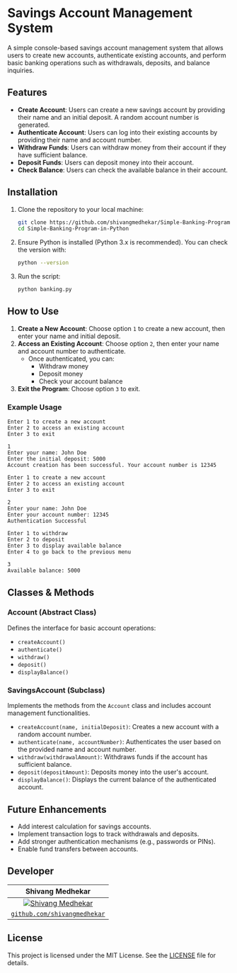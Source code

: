 # Savings Account Management System

A simple console-based savings account management system that allows users to create new accounts, authenticate existing accounts, and perform basic banking operations such as withdrawals, deposits, and balance inquiries.

## Features

- **Create Account**: Users can create a new savings account by providing their name and an initial deposit. A random account number is generated.
- **Authenticate Account**: Users can log into their existing accounts by providing their name and account number.
- **Withdraw Funds**: Users can withdraw money from their account if they have sufficient balance.
- **Deposit Funds**: Users can deposit money into their account.
- **Check Balance**: Users can check the available balance in their account.

## Installation

1. Clone the repository to your local machine:

    ```bash
    git clone https://github.com/shivangmedhekar/Simple-Banking-Program-in-Python.git
    cd Simple-Banking-Program-in-Python
    ```

2. Ensure Python is installed (Python 3.x is recommended). You can check the version with:

    ```bash
    python --version
    ```

3. Run the script:

    ```bash
    python banking.py
    ```

## How to Use

1. **Create a New Account**: Choose option `1` to create a new account, then enter your name and initial deposit.
2. **Access an Existing Account**: Choose option `2`, then enter your name and account number to authenticate.
   - Once authenticated, you can:
     - Withdraw money
     - Deposit money
     - Check your account balance
3. **Exit the Program**: Choose option `3` to exit.

### Example Usage

```
Enter 1 to create a new account
Enter 2 to access an existing account
Enter 3 to exit

1
Enter your name: John Doe
Enter the initial deposit: 5000
Account creation has been successful. Your account number is 12345

Enter 1 to create a new account
Enter 2 to access an existing account
Enter 3 to exit

2
Enter your name: John Doe
Enter your account number: 12345
Authentication Successful

Enter 1 to withdraw
Enter 2 to deposit
Enter 3 to display available balance
Enter 4 to go back to the previous menu

3
Available balance: 5000
```

## Classes & Methods

### **Account (Abstract Class)**
Defines the interface for basic account operations:
- `createAccount()`
- `authenticate()`
- `withdraw()`
- `deposit()`
- `displayBalance()`

### **SavingsAccount (Subclass)**
Implements the methods from the `Account` class and includes account management functionalities.

- `createAccount(name, initialDeposit)`: Creates a new account with a random account number.
- `authenticate(name, accountNumber)`: Authenticates the user based on the provided name and account number.
- `withdraw(withdrawalAmount)`: Withdraws funds if the account has sufficient balance.
- `deposit(depositAmount)`: Deposits money into the user's account.
- `displayBalance()`: Displays the current balance of the authenticated account.

## Future Enhancements

- Add interest calculation for savings accounts.
- Implement transaction logs to track withdrawals and deposits.
- Add stronger authentication mechanisms (e.g., passwords or PINs).
- Enable fund transfers between accounts.

## Developer

|  **Shivang Medhekar** |
| :---: |
| [![Shivang Medhekar](https://avatars2.githubusercontent.com/u/69140290?s=200&u=5df35a82b6d2b6b7b876dfdc22d451c92d30a5c6&v=4)](https://github.com/shivangmedhekar) | 
| <a href="https://github.com/shivangmedhekar" target="_blank">`github.com/shivangmedhekar`</a>|
  
## License

This project is licensed under the MIT License. See the [LICENSE](LICENSE) file for details.

